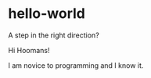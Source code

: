 # hello-world
A step in the right direction?

Hi Hoomans! 

I am novice to programming and I know it. 
